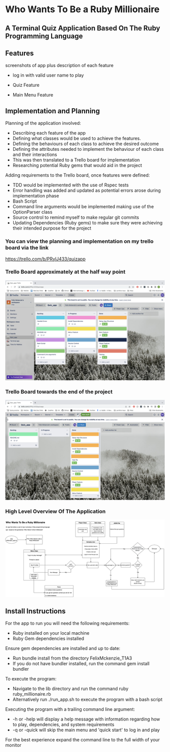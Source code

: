 # Who Wants To Be a Ruby Millionaire
## A Terminal Quiz Application Based On The Ruby Programming Language
### 
## Features
screenshots of app plus description of each feature 

- log in with valid user name to play

- Quiz Feature 

- Main Menu Feature 


## Implementation and Planning

Planning of the application involved:
- Describing each feature of the app 
- Defining what classes would be used to achieve the features. 
- Defining the behaviours of each class to achieve the desired outcome
- Defining the attributes needed to implement the behaviour of each class and their interactions
- This was then translated to a Trello board for implementation
- Researching potential Ruby gems that would aid in the project

Adding requirements to the Trello board, once features were defined:
- TDD would be implemented with the use of Rspec tests
- Error handling was added and updated as potential errors arose during implementation phase
- Bash Script 
- Command line arguments would be implemented making use of the OptionParser class 
- Source control to remind myself to make regular git commits 
- Updating Dependencies (Ruby gems) to make sure they were achieving their intended purpose for the project

### You can view the planning and implementation on my trello board via the link 
https://trello.com/b/PRylJ433/quizapp

### Trello Board approximately at the half way point
![Trello1](./docs/trello1.png)

### Trello Board towards the end of the project
![Trello2](./docs/trello2.png)

### High Level Overview Of The Application
![FlowChart](./docs/flowchart.png)

## Install Instructions 
For the app to run you will need the following requirements:
 - Ruby installed on your local machine
 - Ruby Gem dependencies installed 

 Ensure gem dependencies are installed and up to date:
- Run bundle install from the directory FelixMckenzie_T1A3 
- If you do not have bundler installed, run the command gem install bundler 

To execute the program: 
- Navigate to the lib directory and run the command ruby ruby_millionaire.rb 
- Alternatively run ./run_app.sh to execute the program  with a bash script 

Executing the program with a trailing command line argument:
- -h or -help will display a help message with information regarding how to play, dependencies, and system requirements
- -q or -quick will skip the main menu and 'quick start' to log in and play

For the best experience expand the command line to the full width of your monitor
